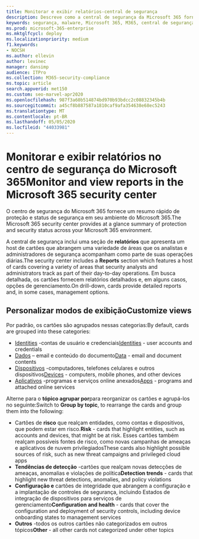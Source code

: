 ```yaml
---
title: Monitorar e exibir relatórios-central de segurança
description: Descreve como a central de segurança da Microsoft 365 fornece um resumo rápido de proteção e status de segurança.
keywords: segurança, malware, Microsoft 365, M365, central de segurança, monitor, relatório, status
ms.prod: microsoft-365-enterprise
ms.mktglfcycl: deploy
ms.localizationpriority: medium
f1.keywords:
- NOCSH
ms.author: ellevin
author: levinec
manager: dansimp
audience: ITPro
ms.collection: M365-security-compliance
ms.topic: article
search.appverid: met150
ms.custom: seo-marvel-apr2020
ms.openlocfilehash: 987f3a60b514874bd970b93bdcc2c08832345b4b
ms.sourcegitcommit: a45cf8b887587a1810caf9afa354638e68ec5243
ms.translationtype: MT
ms.contentlocale: pt-BR
ms.lasthandoff: 05/05/2020
ms.locfileid: "44033981"
---
```

# <a name="monitor-and-view-reports-in-the-microsoft-365-security-center"></a><span data-ttu-id="89c3f-104">Monitorar e exibir relatórios no centro de segurança do Microsoft 365</span><span class="sxs-lookup"><span data-stu-id="89c3f-104">Monitor and view reports in the Microsoft 365 security center</span></span>

<span data-ttu-id="89c3f-105">O centro de segurança do Microsoft 365 fornece um resumo rápido de proteção e status de segurança em seu ambiente do Microsoft 365.</span><span class="sxs-lookup"><span data-stu-id="89c3f-105">The Microsoft 365 security center provides at a glance summary of protection and security status across your Microsoft 365 environment.</span></span>

<span data-ttu-id="89c3f-106">A central de segurança inclui uma seção de **relatórios** que apresenta um host de cartões que abrangem uma variedade de áreas que os analistas e administradores de segurança acompanham como parte de suas operações diárias.</span><span class="sxs-lookup"><span data-stu-id="89c3f-106">The security center includes a **Reports** section which features a host of cards covering a variety of areas that security analysts and administrators track as part of their day-to-day operations.</span></span> <span data-ttu-id="89c3f-107">Em busca detalhada, os cartões fornecem relatórios detalhados e, em alguns casos, opções de gerenciamento.</span><span class="sxs-lookup"><span data-stu-id="89c3f-107">On drill-down, cards provide detailed reports and, in some cases, management options.</span></span>

## <a name="customize-views"></a><span data-ttu-id="89c3f-108">Personalizar modos de exibição</span><span class="sxs-lookup"><span data-stu-id="89c3f-108">Customize views</span></span>

<span data-ttu-id="89c3f-109">Por padrão, os cartões são agrupados nessas categorias:</span><span class="sxs-lookup"><span data-stu-id="89c3f-109">By default, cards are grouped into these categories:</span></span>
  
* <span data-ttu-id="89c3f-110">[Identities](monitor-and-report-identities.md) -contas de usuário e credenciais</span><span class="sxs-lookup"><span data-stu-id="89c3f-110">[Identities](monitor-and-report-identities.md) - user accounts and credentials</span></span>
* <span data-ttu-id="89c3f-111">[Dados](monitor-data.md) – email e conteúdo do documento</span><span class="sxs-lookup"><span data-stu-id="89c3f-111">[Data](monitor-data.md) - email and document contents</span></span>
* <span data-ttu-id="89c3f-112">[Dispositivos](monitor-devices.md) -computadores, telefones celulares e outros dispositivos</span><span class="sxs-lookup"><span data-stu-id="89c3f-112">[Devices](monitor-devices.md) - computers, mobile phones, and other devices</span></span>
* <span data-ttu-id="89c3f-113">[Aplicativos](monitor-apps.md) -programas e serviços online anexados</span><span class="sxs-lookup"><span data-stu-id="89c3f-113">[Apps](monitor-apps.md) - programs and attached online services</span></span>

<span data-ttu-id="89c3f-114">Alterne para o **tópico agrupar por**para reorganizar os cartões e agrupá-los no seguinte:</span><span class="sxs-lookup"><span data-stu-id="89c3f-114">Switch to **Group by topic**, to rearrange the cards and group them into the following:</span></span>

* <span data-ttu-id="89c3f-115">Cartões de **risco** que realçam entidades, como contas e dispositivos, que podem estar em risco.</span><span class="sxs-lookup"><span data-stu-id="89c3f-115">**Risk** - cards that highlight entities, such as accounts and devices, that might be at risk.</span></span> <span data-ttu-id="89c3f-116">Esses cartões também realçam possíveis fontes de risco, como novas campanhas de ameaças e aplicativos de nuvem privilegiados</span><span class="sxs-lookup"><span data-stu-id="89c3f-116">These cards also highlight possible sources of risk, such as new threat campaigns and privileged cloud apps</span></span>  
* <span data-ttu-id="89c3f-117">**Tendências de detecção** -cartões que realçam novas detecções de ameaças, anomalias e violações de política</span><span class="sxs-lookup"><span data-stu-id="89c3f-117">**Detection trends** - cards that highlight new threat detections, anomalies, and policy violations</span></span>
* <span data-ttu-id="89c3f-118">**Configuração e** cartões de integridade que abrangem a configuração e a implantação de controles de segurança, incluindo Estados de integração de dispositivos para serviços de gerenciamento</span><span class="sxs-lookup"><span data-stu-id="89c3f-118">**Configuration and health** - cards that cover the configuration and deployment of security controls, including device onboarding states to management services</span></span>
* <span data-ttu-id="89c3f-119">**Outros** -todos os outros cartões não categorizados em outros tópicos</span><span class="sxs-lookup"><span data-stu-id="89c3f-119">**Other** - all other cards not categorized under other topics</span></span>
